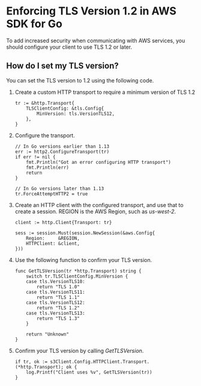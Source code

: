 # Enforcing TLS Version 1\.2 in AWS SDK for Go<a name="tls"></a>

To add increased security when communicating with AWS services, you should configure your client to use TLS 1\.2 or later\.

## How do I set my TLS version?<a name="how-do-i-set-my-tls-version"></a>

You can set the TLS version to 1\.2 using the following code\.

1. Create a custom HTTP transport to require a minimum version of TLS 1\.2

   ```
   tr := &http.Transport{
       TLSClientConfig: &tls.Config{
           MinVersion: tls.VersionTLS12,
       },
   }
   ```

1. Configure the transport\.

   ```
   // In Go versions earlier than 1.13
   err := http2.ConfigureTransport(tr)
   if err != nil {
       fmt.Println("Got an error configuring HTTP transport")
       fmt.Println(err)
       return
   }
   
   // In Go versions later than 1.13
   tr.ForceAttemptHTTP2 = true
   ```

1. Create an HTTP client with the configured transport, and use that to create a session\. REGION is the AWS Region, such as *us\-west\-2*\.

   ```
   client := http.Client{Transport: tr}
   
   sess := session.Must(session.NewSession(&aws.Config{
       Region:     &REGION,
       HTTPClient: &client,
   }))
   ```

1. Use the following function to confirm your TLS version\.

   ```
   func GetTLSVersion(tr *http.Transport) string {
       switch tr.TLSClientConfig.MinVersion {
       case tls.VersionTLS10:
           return "TLS 1.0"
       case tls.VersionTLS11:
           return "TLS 1.1"
       case tls.VersionTLS12:
           return "TLS 1.2"
       case tls.VersionTLS13:
           return "TLS 1.3"
       }
   
       return "Unknown"
   }
   ```

1. Confirm your TLS version by calling *GetTLSVersion*\.

   ```
   if tr, ok := s3Client.Config.HTTPClient.Transport.(*http.Transport); ok {
       log.Printf("Client uses %v", GetTLSVersion(tr))
   }
   ```